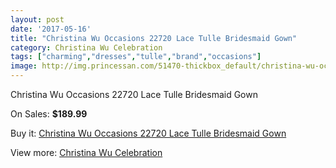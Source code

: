 ```yaml
---
layout: post
date: '2017-05-16'
title: "Christina Wu Occasions 22720 Lace Tulle Bridesmaid Gown"
category: Christina Wu Celebration
tags: ["charming","dresses","tulle","brand","occasions"]
image: http://img.princessan.com/51470-thickbox_default/christina-wu-occasions-22720-lace-tulle-bridesmaid-gown.jpg
---
```

Christina Wu Occasions 22720 Lace Tulle Bridesmaid Gown

On Sales: **$189.99**
<a href="https://www.princessan.com/en/christina-wu-celebration/23243-christina-wu-occasions-22720-lace-tulle-bridesmaid-gown.html"><amp-img layout="responsive" width="600" height="600" src="//img.princessan.com/51470-thickbox_default/christina-wu-occasions-22720-lace-tulle-bridesmaid-gown.jpg" alt="Christina Wu Occasions 22720 Lace Tulle Bridesmaid Gown 0" /></a>
<a href="https://www.princessan.com/en/christina-wu-celebration/23243-christina-wu-occasions-22720-lace-tulle-bridesmaid-gown.html"><amp-img layout="responsive" width="600" height="600" src="//img.princessan.com/51471-thickbox_default/christina-wu-occasions-22720-lace-tulle-bridesmaid-gown.jpg" alt="Christina Wu Occasions 22720 Lace Tulle Bridesmaid Gown 1" /></a>

Buy it: [Christina Wu Occasions 22720 Lace Tulle Bridesmaid Gown](https://www.princessan.com/en/christina-wu-celebration/23243-christina-wu-occasions-22720-lace-tulle-bridesmaid-gown.html "Christina Wu Occasions 22720 Lace Tulle Bridesmaid Gown")

View more: [Christina Wu Celebration](https://www.princessan.com/en/200-christina-wu-celebration "Christina Wu Celebration")